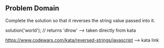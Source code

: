 ## Problem Domain ##
Complete the solution so that it reverses the string value passed into it.

solution('world'); // returns 'dlrow'
 --> taken directly from kata

 https://www.codewars.com/kata/reversed-strings/javascript
  --> kata link